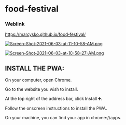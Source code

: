 # food-festival

### Weblink
https://marcysko.github.io/food-festival/

[![Screen-Shot-2021-06-03-at-11-10-58-AM.png](https://i.postimg.cc/Z5YS3hZn/Screen-Shot-2021-06-03-at-11-10-58-AM.png)](https://postimg.cc/8jY9Q97g)

[![Screen-Shot-2021-06-03-at-10-58-27-AM.png](https://i.postimg.cc/4d4mMcbb/Screen-Shot-2021-06-03-at-10-58-27-AM.png)](https://postimg.cc/hJwDQfYf)


## INSTALL THE PWA:
On your computer, open Chrome.

Go to the website you wish to install.

At the top right of the address bar, click Install ➕.

Follow the onscreen instructions to install the PWA.

On your machine, you can find your app in chrome://apps. 


